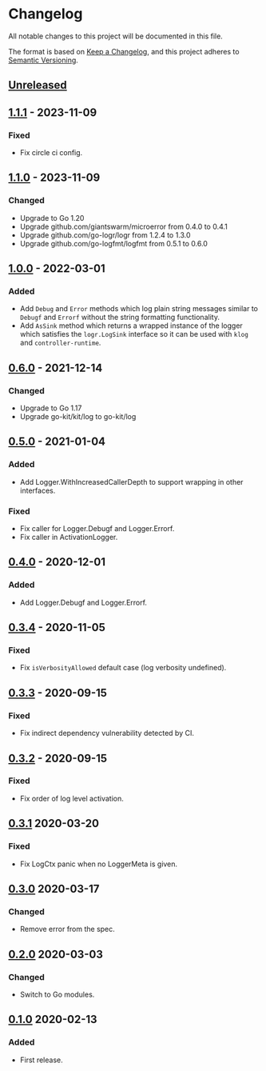 # Changelog

All notable changes to this project will be documented in this file.

The format is based on [Keep a Changelog](https://keepachangelog.com/en/1.0.0/),
and this project adheres to [Semantic Versioning](https://semver.org/spec/v2.0.0.html).

## [Unreleased]

## [1.1.1] - 2023-11-09

### Fixed

- Fix circle ci config.

## [1.1.0] - 2023-11-09

### Changed

- Upgrade to Go 1.20
- Upgrade github.com/giantswarm/microerror from 0.4.0 to 0.4.1
- Upgrade github.com/go-logr/logr from 1.2.4 to 1.3.0
- Upgrade github.com/go-logfmt/logfmt from 0.5.1 to 0.6.0

## [1.0.0] - 2022-03-01

### Added

- Add `Debug` and `Error` methods which log plain string messages similar
  to `Debugf` and `Errorf` without the string formatting functionality.
- Add `AsSink` method which returns a wrapped instance of the logger which
  satisfies the `logr.LogSink` interface so it can be used with `klog` and
  `controller-runtime`.

## [0.6.0] - 2021-12-14

### Changed

- Upgrade to Go 1.17
- Upgrade go-kit/kit/log to go-kit/log

## [0.5.0] - 2021-01-04

### Added

- Add Logger.WithIncreasedCallerDepth to support wrapping in other interfaces.

### Fixed

- Fix caller for Logger.Debugf and Logger.Errorf.
- Fix caller in ActivationLogger.

## [0.4.0] - 2020-12-01

### Added

- Add Logger.Debugf and Logger.Errorf.

## [0.3.4] - 2020-11-05

### Fixed

- Fix `isVerbosityAllowed` default case (log verbosity undefined).

## [0.3.3] - 2020-09-15

### Fixed

- Fix indirect dependency vulnerability detected by CI.

## [0.3.2] - 2020-09-15

### Fixed

- Fix order of log level activation.

## [0.3.1] 2020-03-20

### Fixed

- Fix LogCtx panic when no LoggerMeta is given.

## [0.3.0] 2020-03-17

### Changed

- Remove error from the spec.

## [0.2.0] 2020-03-03

### Changed

- Switch to Go modules.

## [0.1.0] 2020-02-13

### Added

- First release.

[Unreleased]: https://github.com/giantswarm/micrologger/compare/v1.1.1...HEAD
[1.1.1]: https://github.com/giantswarm/micrologger/compare/v1.1.0...v1.1.1
[1.1.0]: https://github.com/giantswarm/micrologger/compare/v1.0.0...v1.1.0
[1.0.0]: https://github.com/giantswarm/micrologger/compare/v0.6.0...v1.0.0
[0.6.0]: https://github.com/giantswarm/micrologger/compare/v0.5.0...v0.6.0
[0.5.0]: https://github.com/giantswarm/micrologger/compare/v0.4.0...v0.5.0
[0.4.0]: https://github.com/giantswarm/micrologger/compare/v0.3.4...v0.4.0
[0.3.4]: https://github.com/giantswarm/micrologger/compare/v0.3.3...v0.3.4
[0.3.3]: https://github.com/giantswarm/micrologger/compare/v0.3.2...v0.3.3
[0.3.2]: https://github.com/giantswarm/micrologger/compare/v0.3.1...v0.3.2
[0.3.1]: https://github.com/giantswarm/micrologger/compare/v0.3.0...v0.3.1
[0.3.0]: https://github.com/giantswarm/micrologger/compare/v0.2.0...v0.3.0
[0.2.0]: https://github.com/giantswarm/micrologger/compare/v0.1.0...v0.2.0

[0.1.0]: https://github.com/giantswarm/micrologger/releases/tag/v0.1.0
